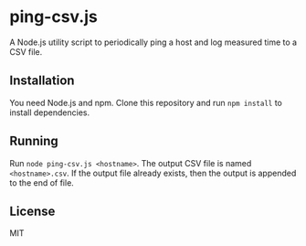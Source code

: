 # ping-csv.js

A Node.js utility script to periodically ping a host and log measured time to a CSV file.

## Installation

You need Node.js and npm.
Clone this repository and run `npm install` to install dependencies.

## Running

Run `node ping-csv.js <hostname>`.
The output CSV file is named `<hostname>.csv`.
If the output file already exists, then the output is appended to the end of file.

## License

MIT
